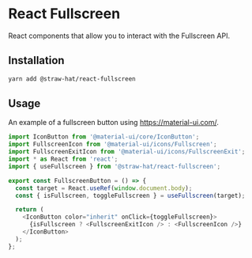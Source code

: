 # React Fullscreen

React components that allow you to interact with the Fullscreen API.

## Installation

```sh
yarn add @straw-hat/react-fullscreen
```

## Usage

An example of a fullscreen button using https://material-ui.com/.

```javascript
import IconButton from '@material-ui/core/IconButton';
import FullscreenIcon from '@material-ui/icons/Fullscreen';
import FullscreenExitIcon from '@material-ui/icons/FullscreenExit';
import * as React from 'react';
import { useFullscreen } from '@straw-hat/react-fullscreen';

export const FullscreenButton = () => {
  const target = React.useRef(window.document.body);
  const { isFullscreen, toggleFullscreen } = useFullscreen(target);

  return (
    <IconButton color="inherit" onClick={toggleFullscreen}>
      {isFullscreen ? <FullscreenExitIcon /> : <FullscreenIcon />}
    </IconButton>
  );
};
```
